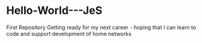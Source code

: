 # Hello-World---JeS
First Repository
Getting ready for my next career - hoping that I can learn to code and support development of home networks
